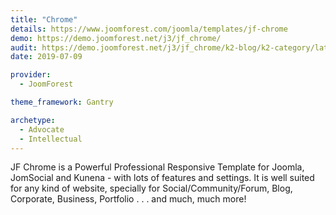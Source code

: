```yaml
---
title: "Chrome"
details: https://www.joomforest.com/joomla/templates/jf-chrome
demo: https://demo.joomforest.net/j3/jf_chrome/
audit: https://demo.joomforest.net/j3/jf_chrome/k2-blog/k2-category/latest-news
date: 2019-07-09

provider:
  - JoomForest

theme_framework: Gantry

archetype:
  - Advocate
  - Intellectual
---
```


JF Chrome is a Powerful Professional Responsive Template for Joomla, JomSocial and Kunena - with lots of features and settings.
It is well suited for any kind of website, specially for Social/Community/Forum, Blog, Corporate, Business, Portfolio . . . and much, much more!
